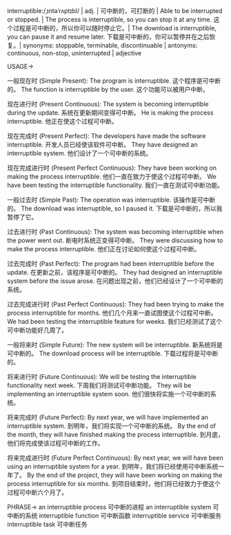 interruptible:/ˌɪntəˈrʌptɪbl/ | adj. | 可中断的，可打断的 | Able to be interrupted or stopped. | The process is interruptible, so you can stop it at any time.  这个过程是可中断的，所以你可以随时停止它。|  The download is interruptible, you can pause it and resume later. 下载是可中断的，你可以暂停并在之后恢复。| synonyms: stoppable, terminable, discontinuable | antonyms: continuous, non-stop, uninterrupted | adjective

USAGE->

一般现在时 (Simple Present):
The program is interruptible.  这个程序是可中断的。
The function is interruptible by the user.  这个功能可以被用户中断。


现在进行时 (Present Continuous):
The system is becoming interruptible during the update. 系统在更新期间变得可中断。
He is making the process interruptible. 他正在使这个过程可中断。


现在完成时 (Present Perfect):
The developers have made the software interruptible. 开发人员已经使该软件可中断。
They have designed an interruptible system.  他们设计了一个可中断的系统。


现在完成进行时 (Present Perfect Continuous):
They have been working on making the process interruptible.  他们一直在致力于使这个过程可中断。
We have been testing the interruptible functionality. 我们一直在测试可中断功能。


一般过去时 (Simple Past):
The operation was interruptible.  该操作是可中断的。
The download was interruptible, so I paused it. 下载是可中断的，所以我暂停了它。


过去进行时 (Past Continuous):
The system was becoming interruptible when the power went out.  断电时系统正变得可中断。
They were discussing how to make the process interruptible.  他们正在讨论如何使这个过程可中断。


过去完成时 (Past Perfect):
The program had been interruptible before the update.  在更新之前，该程序是可中断的。
They had designed an interruptible system before the issue arose.  在问题出现之前，他们已经设计了一个可中断的系统。


过去完成进行时 (Past Perfect Continuous):
They had been trying to make the process interruptible for months.  他们几个月来一直试图使这个过程可中断。
We had been testing the interruptible feature for weeks.  我们已经测试了这个可中断功能好几周了。


一般将来时 (Simple Future):
The new system will be interruptible. 新系统将是可中断的。
The download process will be interruptible. 下载过程将是可中断的。


将来进行时 (Future Continuous):
We will be testing the interruptible functionality next week.  下周我们将测试可中断功能。
They will be implementing an interruptible system soon. 他们很快将实施一个可中断的系统。


将来完成时 (Future Perfect):
By next year, we will have implemented an interruptible system.  到明年，我们将实现一个可中断的系统。
By the end of the month, they will have finished making the process interruptible.  到月底，他们将完成使该过程可中断的工作。


将来完成进行时 (Future Perfect Continuous):
By next year, we will have been using an interruptible system for a year.  到明年，我们将已经使用可中断系统一年了。
By the end of the project, they will have been working on making the process interruptible for six months. 到项目结束时，他们将已经致力于使这个过程可中断六个月了。


PHRASE->
an interruptible process  可中断的进程
an interruptible system  可中断的系统
interruptible function  可中断函数
interruptible service  可中断服务
interruptible task  可中断任务
